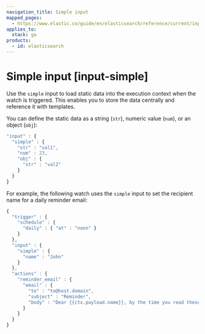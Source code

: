 ```yaml
---
navigation_title: Simple input
mapped_pages:
  - https://www.elastic.co/guide/en/elasticsearch/reference/current/input-simple.html
applies_to:
  stack: ga
products:
  - id: elasticsearch
---
```


# Simple input [input-simple]

Use the `simple` input to load static data into the execution context when the watch is triggered. This enables you to store the data centrally and reference it with templates.

You can define the static data as a string (`str`), numeric value (`num`), or an object (`obj`):

```js
"input" : {
  "simple" : {
    "str" : "val1",
    "num" : 23,
    "obj" : {
      "str" : "val2"
    }
  }
}
```

For example, the following watch uses the `simple` input to set the recipient name for a daily reminder email:

```js
{
  "trigger" : {
    "schedule" : {
      "daily" : { "at" : "noon" }
    }
  },
  "input" : {
    "simple" : {
      "name" : "John"
    }
  },
  "actions" : {
    "reminder_email" : {
      "email" : {
        "to" : "to@host.domain",
        "subject" : "Reminder",
        "body" : "Dear {{ctx.payload.name}}, by the time you read these lines, I'll be gone"
      }
    }
  }
}
```
